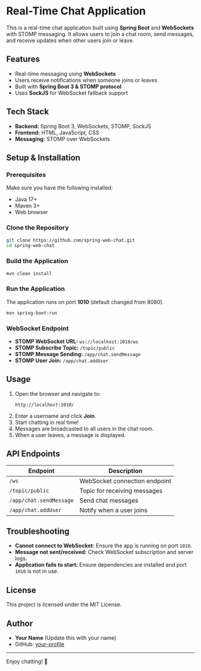 # Real-Time Chat Application

This is a real-time chat application built using **Spring Boot** and **WebSockets** with STOMP messaging. It allows users to join a chat room, send messages, and receive updates when other users join or leave.

## Features
- Real-time messaging using **WebSockets**
- Users receive notifications when someone joins or leaves
- Built with **Spring Boot 3 & STOMP protocol**
- Uses **SockJS** for WebSocket fallback support

## Tech Stack
- **Backend:** Spring Boot 3, WebSockets, STOMP, SockJS
- **Frontend:** HTML, JavaScript, CSS
- **Messaging:** STOMP over WebSockets

## Setup & Installation

### Prerequisites
Make sure you have the following installed:
- Java 17+
- Maven 3+
- Web browser

### Clone the Repository
```sh
git clone https://github.com/spring-web-chat.git
cd spring-web-chat
```

### Build the Application
```sh
mvn clean install
```

### Run the Application
The application runs on port **1010** (default changed from 8080).
```sh
mvn spring-boot:run
```

### WebSocket Endpoint
- **STOMP WebSocket URL:** `ws://localhost:1010/ws`
- **STOMP Subscribe Topic:** `/topic/public`
- **STOMP Message Sending:** `/app/chat.sendMessage`
- **STOMP User Join:** `/app/chat.addUser`

## Usage
1. Open the browser and navigate to:
   ```
   http://localhost:1010/
   ```
2. Enter a username and click **Join**.
3. Start chatting in real time!
4. Messages are broadcasted to all users in the chat room.
5. When a user leaves, a message is displayed.



## API Endpoints
| Endpoint                  | Description                     |
|---------------------------|---------------------------------|
| `/ws`                     | WebSocket connection endpoint  |
| `/topic/public`           | Topic for receiving messages   |
| `/app/chat.sendMessage`   | Send chat messages             |
| `/app/chat.addUser`       | Notify when a user joins       |

## Troubleshooting
- **Cannot connect to WebSocket:** Ensure the app is running on port `1010`.
- **Message not sent/received:** Check WebSocket subscription and server logs.
- **Application fails to start:** Ensure dependencies are installed and port `1010` is not in use.

## License
This project is licensed under the MIT License.

## Author
- **Your Name** (Update this with your name)
- GitHub: [your-profile](https://github.com/your-profile)

---
Enjoy chatting! 🚀

